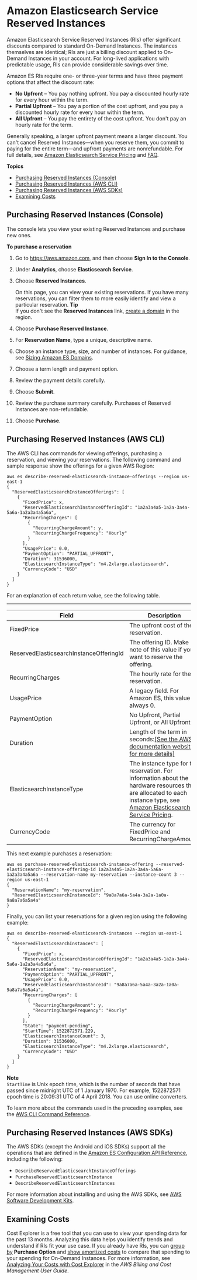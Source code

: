 # Amazon Elasticsearch Service Reserved Instances<a name="aes-ri"></a>

Amazon Elasticsearch Service Reserved Instances \(RIs\) offer significant discounts compared to standard On\-Demand Instances\. The instances themselves are identical; RIs are just a billing discount applied to On\-Demand Instances in your account\. For long\-lived applications with predictable usage, RIs can provide considerable savings over time\.

Amazon ES RIs require one\- or three\-year terms and have three payment options that affect the discount rate:
+ **No Upfront** – You pay nothing upfront\. You pay a discounted hourly rate for every hour within the term\.
+ **Partial Upfront** – You pay a portion of the cost upfront, and you pay a discounted hourly rate for every hour within the term\.
+ **All Upfront** – You pay the entirety of the cost upfront\. You don't pay an hourly rate for the term\.

Generally speaking, a larger upfront payment means a larger discount\. You can't cancel Reserved Instances—when you reserve them, you commit to paying for the entire term—and upfront payments are nonrefundable\. For full details, see [Amazon Elasticsearch Service Pricing](https://aws.amazon.com/elasticsearch-service/pricing/) and [FAQ](https://aws.amazon.com/elasticsearch-service/faqs/)\.

**Topics**
+ [Purchasing Reserved Instances \(Console\)](#aes-ri-console)
+ [Purchasing Reserved Instances \(AWS CLI\)](#aes-ri-cli)
+ [Purchasing Reserved Instances \(AWS SDKs\)](#aes-ri-sdk)
+ [Examining Costs](#aes-ri-ce)

## Purchasing Reserved Instances \(Console\)<a name="aes-ri-console"></a>

The console lets you view your existing Reserved Instances and purchase new ones\.

**To purchase a reservation**

1. Go to [https://aws\.amazon\.com](https://aws.amazon.com), and then choose **Sign In to the Console**\.

1. Under **Analytics**, choose **Elasticsearch Service**\.

1. Choose **Reserved Instances**\.

   On this page, you can view your existing reservations\. If you have many reservations, you can filter them to more easily identify and view a particular reservation\.
**Tip**  
If you don't see the **Reserved Instances** link, [create a domain](es-createupdatedomains.md) in the region\.

1. Choose **Purchase Reserved Instance**\.

1. For **Reservation Name**, type a unique, descriptive name\.

1. Choose an instance type, size, and number of instances\. For guidance, see [Sizing Amazon ES Domains](sizing-domains.md)\.

1. Choose a term length and payment option\.

1. Review the payment details carefully\.

1. Choose **Submit**\.

1. Review the purchase summary carefully\. Purchases of Reserved Instances are non\-refundable\.

1. Choose **Purchase**\.

## Purchasing Reserved Instances \(AWS CLI\)<a name="aes-ri-cli"></a>

The AWS CLI has commands for viewing offerings, purchasing a reservation, and viewing your reservations\. The following command and sample response show the offerings for a given AWS Region:

```
aws es describe-reserved-elasticsearch-instance-offerings --region us-east-1
{
  "ReservedElasticsearchInstanceOfferings": [
    {
      "FixedPrice": x,
      "ReservedElasticsearchInstanceOfferingId": "1a2a3a4a5-1a2a-3a4a-5a6a-1a2a3a4a5a6a",
      "RecurringCharges": [
        {
          "RecurringChargeAmount": y,
          "RecurringChargeFrequency": "Hourly"
        }
      ],
      "UsagePrice": 0.0,
      "PaymentOption": "PARTIAL_UPFRONT",
      "Duration": 31536000,
      "ElasticsearchInstanceType": "m4.2xlarge.elasticsearch",
      "CurrencyCode": "USD"
    }
  ]
}
```

For an explanation of each return value, see the following table\.


****  

| Field | Description | 
| --- | --- | 
| FixedPrice | The upfront cost of the reservation\. | 
| ReservedElasticsearchInstanceOfferingId | The offering ID\. Make note of this value if you want to reserve the offering\. | 
| RecurringCharges | The hourly rate for the reservation\. | 
| UsagePrice | A legacy field\. For Amazon ES, this value is always 0\. | 
| PaymentOption | No Upfront, Partial Upfront, or All Upfront\. | 
| Duration | Length of the term in seconds:[\[See the AWS documentation website for more details\]](http://docs.aws.amazon.com/elasticsearch-service/latest/developerguide/aes-ri.html) | 
| ElasticsearchInstanceType | The instance type for the reservation\. For information about the hardware resources that are allocated to each instance type, see [Amazon Elasticsearch Service Pricing](https://aws.amazon.com/elasticsearch-service/pricing/)\. | 
| CurrencyCode | The currency for FixedPrice and RecurringChargeAmount\. | 

This next example purchases a reservation:

```
aws es purchase-reserved-elasticsearch-instance-offering --reserved-elasticsearch-instance-offering-id 1a2a3a4a5-1a2a-3a4a-5a6a-1a2a3a4a5a6a --reservation-name my-reservation --instance-count 3 --region us-east-1
{
  "ReservationName": "my-reservation",
  "ReservedElasticsearchInstanceId": "9a8a7a6a-5a4a-3a2a-1a0a-9a8a7a6a5a4a"
}
```

Finally, you can list your reservations for a given region using the following example:

```
aws es describe-reserved-elasticsearch-instances --region us-east-1
{
  "ReservedElasticsearchInstances": [
    {
      "FixedPrice": x,
      "ReservedElasticsearchInstanceOfferingId": "1a2a3a4a5-1a2a-3a4a-5a6a-1a2a3a4a5a6a",
      "ReservationName": "my-reservation",
      "PaymentOption": "PARTIAL_UPFRONT",
      "UsagePrice": 0.0,
      "ReservedElasticsearchInstanceId": "9a8a7a6a-5a4a-3a2a-1a0a-9a8a7a6a5a4a",
      "RecurringCharges": [
        {
          "RecurringChargeAmount": y,
          "RecurringChargeFrequency": "Hourly"
        }
      ],
      "State": "payment-pending",
      "StartTime": 1522872571.229,
      "ElasticsearchInstanceCount": 3,
      "Duration": 31536000,
      "ElasticsearchInstanceType": "m4.2xlarge.elasticsearch",
      "CurrencyCode": "USD"
    }
  ]
}
```

**Note**  
`StartTime` is Unix epoch time, which is the number of seconds that have passed since midnight UTC of 1 January 1970\. For example, 1522872571 epoch time is 20:09:31 UTC of 4 April 2018\. You can use online converters\.

To learn more about the commands used in the preceding examples, see the [AWS CLI Command Reference](https://docs.aws.amazon.com/cli/latest/reference/es/index.html)\.

## Purchasing Reserved Instances \(AWS SDKs\)<a name="aes-ri-sdk"></a>

The AWS SDKs \(except the Android and iOS SDKs\) support all the operations that are defined in the [Amazon ES Configuration API Reference](es-configuration-api.md), including the following:
+ `DescribeReservedElasticsearchInstanceOfferings`
+ `PurchaseReservedElasticsearchInstance`
+ `DescribeReservedElasticsearchInstances`

For more information about installing and using the AWS SDKs, see [AWS Software Development Kits](http://aws.amazon.com/code)\.

## Examining Costs<a name="aes-ri-ce"></a>

Cost Explorer is a free tool that you can use to view your spending data for the past 13 months\. Analyzing this data helps you identify trends and understand if RIs fit your use case\. If you already have RIs, you can [group by](https://docs.aws.amazon.com/awsaccountbilling/latest/aboutv2/groupdata.html) **Purchase Option** and [show amortized costs](https://docs.aws.amazon.com/awsaccountbilling/latest/aboutv2/advanced.html) to compare that spending to your spending for On\-Demand Instances\. For more information, see [Analyzing Your Costs with Cost Explorer](https://docs.aws.amazon.com/awsaccountbilling/latest/aboutv2/cost-explorer-what-is.html) in the *AWS Billing and Cost Management User Guide*\.
